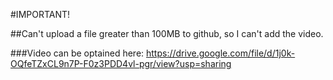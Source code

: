 #IMPORTANT!

##Can't upload a file greater than 100MB to github, so I can't add the video.

###Video can be optained here: https://drive.google.com/file/d/1j0k-OQfeTZxCL9n7P-F0z3PDD4vl-pgr/view?usp=sharing
